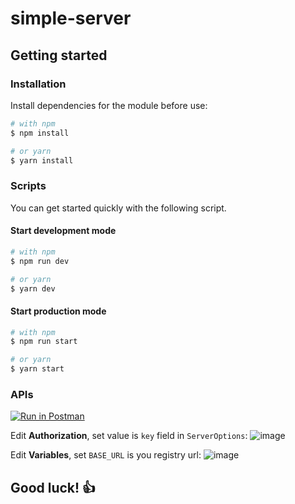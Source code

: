 # simple-server

## Getting started

### Installation

Install dependencies for the module before use:
```sh
# with npm
$ npm install

# or yarn
$ yarn install
```

### Scripts

You can get started quickly with the following script.

#### Start development mode
```sh
# with npm
$ npm run dev

# or yarn
$ yarn dev
```

#### Start production mode
```sh
# with npm
$ npm run start

# or yarn
$ yarn start
```

### APIs

[![Run in Postman](https://run.pstmn.io/button.svg)](https://app.getpostman.com/run-collection/65b6ad8440e812761299)

Edit **Authorization**, set value is `key` field in `ServerOptions`:
![image](https://user-images.githubusercontent.com/9839768/77844481-77309e80-71d1-11ea-9501-48a9a9afde99.png)

Edit **Variables**, set `BASE_URL` is you registry url:
![image](https://user-images.githubusercontent.com/9839768/77844561-e3ab9d80-71d1-11ea-9337-9270fd57a4c3.png)

## Good luck! 👍
